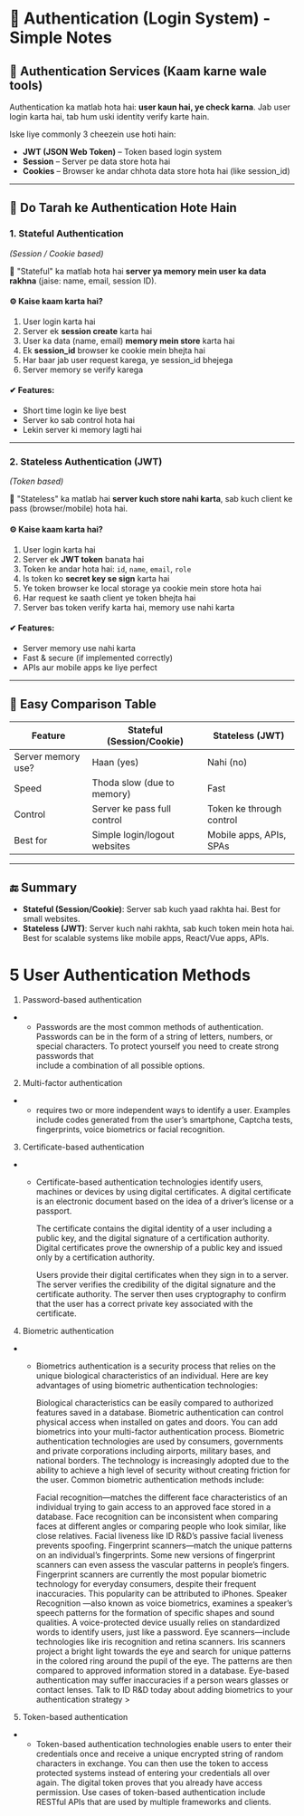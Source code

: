 # 🔐 Authentication (Login System) - Simple Notes

## 📌 Authentication Services (Kaam karne wale tools)
Authentication ka matlab hota hai: **user kaun hai, ye check karna**. Jab user login karta hai, tab hum uski identity verify karte hain.

Iske liye commonly 3 cheezein use hoti hain:

- **JWT (JSON Web Token)** – Token based login system  
- **Session** – Server pe data store hota hai  
- **Cookies** – Browser ke andar chhota data store hota hai (like session_id)

---

## 🔄 Do Tarah ke Authentication Hote Hain

### 1. **Stateful Authentication**  
_(Session / Cookie based)_

🧠 "Stateful" ka matlab hota hai **server ya memory mein user ka data rakhna** (jaise: name, email, session ID).

#### ⚙ Kaise kaam karta hai?
1. User login karta hai
2. Server ek **session create** karta hai
3. User ka data (name, email) **memory mein store** karta hai
4. Ek **session_id** browser ke cookie mein bhejta hai
5. Har baar jab user request karega, ye session_id bhejega
6. Server memory se verify karega

#### ✔ Features:
- Short time login ke liye best
- Server ko sab control hota hai
- Lekin server ki memory lagti hai

---

### 2. **Stateless Authentication (JWT)**  
_(Token based)_

🧠 "Stateless" ka matlab hai **server kuch store nahi karta**, sab kuch client ke pass (browser/mobile) hota hai.

#### ⚙ Kaise kaam karta hai?
1. User login karta hai
2. Server ek **JWT token** banata hai
3. Token ke andar hota hai: `id`, `name`, `email`, `role`
4. Is token ko **secret key se sign** karta hai
5. Ye token browser ke local storage ya cookie mein store hota hai
6. Har request ke saath client ye token bhejta hai
7. Server bas token verify karta hai, memory use nahi karta

#### ✔ Features:
- Server memory use nahi karta
- Fast & secure (if implemented correctly)
- APIs aur mobile apps ke liye perfect

---

## 🧾 Easy Comparison Table

| Feature             | Stateful (Session/Cookie)    | Stateless (JWT)               |
|---------------------|------------------------------|-------------------------------|
| Server memory use?  | Haan (yes)                   | Nahi (no)                     |
| Speed               | Thoda slow (due to memory)   | Fast                          |
| Control             | Server ke pass full control  | Token ke through control      |
| Best for            | Simple login/logout websites | Mobile apps, APIs, SPAs       |

---

## 🔚 Summary

- **Stateful (Session/Cookie)**: Server sab kuch yaad rakhta hai. Best for small websites.
- **Stateless (JWT)**: Server kuch nahi rakhta, sab kuch token mein hota hai. Best for scalable systems like mobile apps, React/Vue apps, APIs.
# 5 User Authentication Methods
1. Password-based authentication

-  - Passwords are the most common methods of authentication. Passwords can be in the form of a string of letters, numbers, or special characters. To protect yourself you need to create strong passwords that       
      include a combination of all possible options. 

2. Multi-factor authentication

-  - requires two or more independent ways to identify a user. Examples include codes generated from the user’s smartphone, Captcha tests, fingerprints, voice biometrics or facial recognition. 

3. Certificate-based authentication

-  -  Certificate-based authentication technologies identify users, machines or devices by using digital certificates. A digital certificate is an electronic document based on the idea of a driver’s license or         a passport. 

      The certificate contains the digital identity of a user including a public key, and the digital signature of a certification authority. Digital certificates prove the ownership of a public key and issued         only by a certification authority. 

      Users provide their digital certificates when they sign in to a server. The server verifies the credibility of the digital signature and the certificate authority. The server then uses cryptography to             confirm that the user has a correct private key associated with the certificate.

4. Biometric authentication

-  - Biometrics authentication is a security process that relies on the unique biological characteristics of an individual. Here are key advantages of using biometric authentication technologies:

      Biological characteristics can be easily compared to authorized features saved in a database. 
      Biometric authentication can control physical access when installed on gates and doors. 
      You can add biometrics into your multi-factor authentication process.
      Biometric authentication technologies are used by consumers, governments and private corporations including airports, military bases, and national borders. The technology is increasingly adopted due to           the ability to achieve a high level of security without creating friction for the user. Common biometric authentication methods include:

      Facial recognition—matches the different face characteristics of an individual trying to gain access to an approved face stored in a database. Face recognition can be inconsistent when comparing faces at         different angles or comparing people who look similar, like close relatives. Facial liveness like ID R&D’s passive facial liveness prevents spoofing.
      Fingerprint scanners—match the unique patterns on an individual’s fingerprints. Some new versions of fingerprint scanners can even assess the vascular patterns in people’s fingers. Fingerprint scanners         are currently the most popular biometric technology for everyday consumers, despite their frequent inaccuracies. This popularity can be attributed to iPhones.
      Speaker Recognition —also known as voice biometrics, examines a speaker’s speech patterns for the formation of specific shapes and sound qualities. A voice-protected device usually relies on standardized       words to identify users, just like a password.
      Eye scanners—include technologies like iris recognition and retina scanners. Iris scanners project a bright light towards the eye and search for unique patterns in the colored ring around the pupil of the       eye. The patterns are then compared to approved information stored in a database. Eye-based authentication may suffer inaccuracies if a person wears glasses or contact lenses.
      Talk to ID R&D today about adding biometrics to your authentication strategy >
5. Token-based authentication

-  - Token-based authentication technologies enable users to enter their credentials once and receive a unique encrypted string of random characters in exchange. You can then use the token to access protected         systems instead of entering your credentials all over again. The digital token proves that you already have access permission. Use cases of token-based authentication include RESTful APIs that are used by       multiple frameworks and clients.

